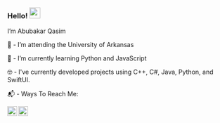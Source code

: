 ### Hello! <img src="https://media.giphy.com/media/hvRJCLFzcasrR4ia7z/giphy.gif" width="25px">
I’m Abubakar Qasim

🏫 - I’m attending the University of Arkansas 

🌱 - I’m currently learning Python and JavaScript 

🤓 - I've currently developed projects using C++, C#, Java, Python, and SwiftUI. 

📬 - Ways To Reach Me:

<a href="https://twitter.com/sabubakarq">
  <img align="left" alt="Abubakar Qasim | Twitter" width="22px" src="https://raw.githubusercontent.com/peterthehan/peterthehan/master/assets/twitter.svg" />
</a>
<a href="https://www.linkedin.com/in/sabubakarq//">
  <img align="left" alt="Abubakar's LinkedIn" width="22px" src="https://raw.githubusercontent.com/peterthehan/peterthehan/master/assets/linkedin.svg" />
</a>

<!---
SAbubakarQ/SAbubakarQ is a ✨ special ✨ repository because its `README.md` (this file) appears on your GitHub profile.
You can click the Preview link to take a look at your changes.
--->

